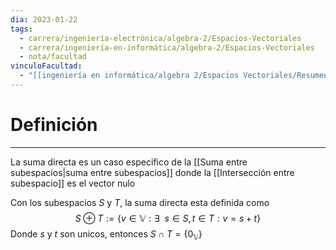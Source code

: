 ```yaml
---
dia: 2023-01-22
tags:
  - carrera/ingeniería-electrónica/algebra-2/Espacios-Vectoriales
  - carrera/ingeniería-en-informática/algebra-2/Espacios-Vectoriales
  - nota/facultad
vinculoFacultad:
  - "[[ingeniería en informática/algebra 2/Espacios Vectoriales/Resumen.md]]"
---
```

# Definición
---
La suma directa es un caso especifico de la [[Suma entre subespacios|suma entre subespacios]] donde la [[Intersección entre subespacio]] es el vector nulo

Con los subespacios $S$ y $T$, la suma directa esta definida como 
$$S \oplus T :=\{v \in \mathbb{V} : \exists ~~ s \in S, t \in T : v = s + t \}$$
Donde $s$ y $t$ son unicos, entonces $S \cap T = \{0_\mathbb{V} \}$
